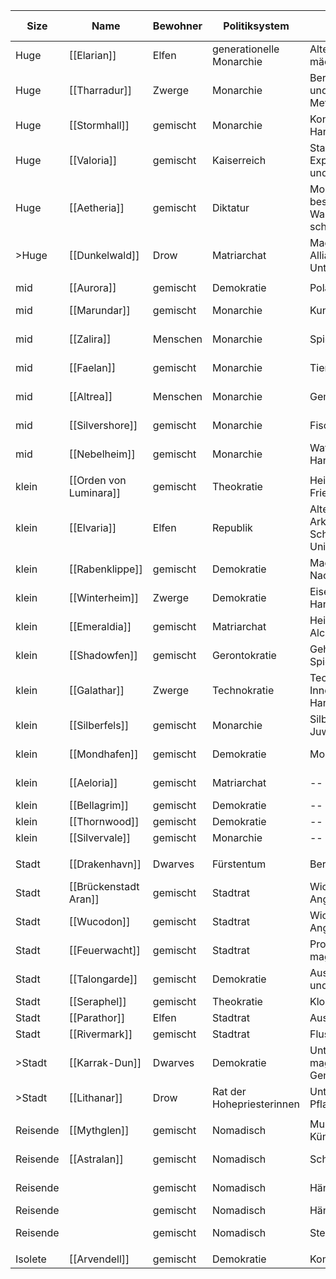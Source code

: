 
| Size     | Name                   | Bewohner | Politiksystem             | Warum mächtig?                                                           | wichtige Gottheiten | Symbol                       |
| -------- | ---------------------- | -------- | ------------------------- | ------------------------------------------------------------------------ | ------------------- | ---------------------------- |
| Huge     | [[Elarian]]            | Elfen    | generationelle Monarchie  | Altes Wissen und mächtige Magier                                         | [[Askira]]          | Silberner Drache auf Blau    |
| Huge     | [[Tharradur]]          | Zwerge   | Monarchie                 | Bergbau + Abbau gems und anderer Magischer Metalle                       | [[Basilor]]         | Hammer und Pickaxe auf Grau  |
| Huge     | [[Stormhall]]          | gemischt | Monarchie                 | Kontrolle über wichtige Handelsrouten                                    | [[Bluethor]]        | Silberne Brücke auf Blau     |
| Huge     | [[Valoria]]            | gemischt | Kaiserreich               | Starkes Militär und Expansion, Ausbildung und Handel mit Soldaten        |                     | Goldener Adler auf Schwarz   |
| Huge     | [[Aetheria]]           | gemischt | Diktatur                  | Monopol über besonders magisches Waldgebiet, was sie schützt und ernährt |                     |                              |
| >Huge    | [[Dunkelwald]]         | Drow     | Matriarchat               | Magische Pflanzen und Allianzen mit Unterweltwesen                       | [[Apophor]]         | Schwarze Spinne auf Rot      |
|          |                        |          |                           |                                                                          |                     |                              |
| mid      | [[Aurora]]             | gemischt | Demokratie                | Polarlichtharvest                                                        | [[Bluethor]]        | Polarlichtsymbol             |
| mid      | [[Marundar]]           | gemischt | Monarchie                 | Kunsthandwerk                                                            | [[Kekelin]]         | Goldene Lyra auf Blau        |
| mid      | [[Zalira]]             | Menschen | Monarchie                 | Spices und Früchte                                                       | [[Yoshiri]]         | Goldene Palme auf Grün       |
| mid      | [[Faelan]]             | gemischt | Monarchie                 | Tierhandel/Zucht                                                         | [[Yoshiri]]         | Brauner Stier auf Grün       |
| mid      | [[Altrea]]             | Menschen | Monarchie                 | Gemüse und Weizen oä                                                     | [[Basilor]]         | Goldene Ähre auf Braun       |
| mid      | [[Silvershore]]        | gemischt | Monarchie                 | Fischerei und Handel                                                     | [[Bluethor]]        | Silberne Welle auf Blau      |
| mid      | [[Nebelheim]]          | gemischt | Monarchie                 | Waffenproduktion und Handel                                              |                     |                              |
|          |                        |          |                           |                                                                          |                     |                              |
| klein    | [[Orden von Luminara]] | gemischt | Theokratie                | Heilung und innerer Frieden                                              | [[Remilia]]         | Silberner Mond auf Blau      |
| klein    | [[Elvaria]]            | Elfen    | Republik                  | Alte Bibliotheken und Arkanes Wissen, Bildung Schulen und Universitäten  | [[Askira]]          | Silberne Feder auf Blau      |
| klein    | [[Rabenklippe]]        | gemischt | Demokratie                | Magische Raben und Nachrichtenübermittlung                               |                     |                              |
| klein    | [[Winterheim]]         | Zwerge   | Demokratie                | Eisenerzabbau und Handel                                                 | [[Basilor]]         |                              |
| klein    | [[Emeraldia]]          | gemischt | Matriarchat               | Heilpflanzen und Alchemie                                                | [[Remilia]]         | Grünes Blatt auf Silber      |
| klein    | [[Shadowfen]]          | gemischt | Gerontokratie             | Geheimes Wissen und Spionagenetzwerk                                     | [[Lokarion]]        | Schwarzer Dolch auf Grün     |
| klein    | [[Galathar]]           | Zwerge   | Technokratie              | Technologische Innovationen und Handwerkskunst                           |                     | Zahnrad auf Silber           |
| klein    | [[Silberfels]]         | gemischt | Monarchie                 | Silberabbau und Juwelierhandwerk                                         |                     |                              |
| klein    | [[Mondhafen]]          | gemischt | Demokratie                | Mondweinproduktion                                                       | [[Remilia]]         | Silberner Mond auf Blau      |
| klein    | [[Aeloria]]            | gemischt | Matriarchat               | --                                                                       |                     | Goldene Sonne auf Weiß       |
| klein    | [[Bellagrim]]          | gemischt | Demokratie                | --                                                                       |                     |                              |
| klein    | [[Thornwood]]          | gemischt | Demokratie                | --                                                                       |                     |                              |
| klein    | [[Silvervale]]         | gemischt | Monarchie                 | --                                                                       |                     |                              |
|          |                        |          |                           |                                                                          |                     |                              |
| Stadt    | [[Drakenhavn]]         | Dwarves  | Fürstentum                | Bergpass                                                                 |                     | Silberner Berg auf Blau      |
| Stadt    | [[Brückenstadt Aran]]  | gemischt | Stadtrat                  | Wichtiger Handel-Angelpunkt                                              | [[Cappuccina]]      |                              |
| Stadt    | [[Wucodon]]            | gemischt | Stadtrat                  | Wichtiger Handel-Angelpunkt                                              |                     |                              |
| Stadt    | [[Feuerwacht]]         | gemischt | Stadtrat                  | Produktion von magischen Waffen                                          |                     |                              |
| Stadt    | [[Talongarde]]         | gemischt | Demokratie                | Ausbildung von Rittern und Soldaten                                      |                     |                              |
| Stadt    | [[Seraphel]]           | gemischt | Theokratie                | Klosterstadt                                                             |                     |                              |
| Stadt    | [[Parathor]]           | Elfen    | Stadtrat                  | Ausbildung Magier                                                        |                     |                              |
| Stadt    | [[Rivermark]]          | gemischt | Stadtrat                  | Flussdurchgang                                                           |                     |                              |
| >Stadt   | [[Karrak-Dun]]         | Dwarves  | Demokratie                | Unterirdischer Bergbau, magische Metalle und Gems                        | Basilor             | Silberner Amboss auf Schwarz |
| >Stadt   | [[Lithanar]]           | Drow     | Rat der Hohepriesterinnen | Unterirdische magische Pflanzen                                          | Apophor             | Schwarze Lilie auf Violett   |
|          |                        |          |                           |                                                                          |                     |                              |
| Reisende | [[Mythglen]]           | gemischt | Nomadisch                 | Musiker und Künstler/Entertainer                                         | Apollor, Kekelin    | Goldene Harfe                |
| Reisende | [[Astralan]]           | gemischt | Nomadisch                 | Schwarzmarkt                                                             | Lokarion            | Schwarze Maske               |
| Reisende |                        | gemischt | Nomadisch                 | Händler                                                                  | Cappuccina          | Goldene Karawane             |
| Reisende |                        | gemischt | Nomadisch                 | Händler                                                                  | Cappuccina          | Silbernes Kamel              |
| Reisende |                        | gemischt | Nomadisch                 | Stern-fänger                                                             | Shunara             | Silberner Stern auf Blau     |
|          |                        |          |                           |                                                                          |                     |                              |
| Isolete  | [[Arvendell]]          | gemischt | Demokratie                | Komplett selbständig                                                     |                     |                              |


  